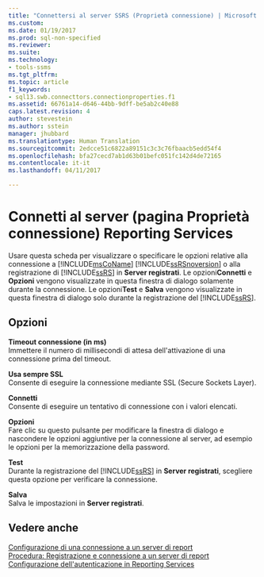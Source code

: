 ```yaml
---
title: "Connettersi al server SSRS (Proprietà connessione) | Microsoft Docs"
ms.custom: 
ms.date: 01/19/2017
ms.prod: sql-non-specified
ms.reviewer: 
ms.suite: 
ms.technology:
- tools-ssms
ms.tgt_pltfrm: 
ms.topic: article
f1_keywords:
- sql13.swb.connecttors.connectionproperties.f1
ms.assetid: 66761a14-d646-44bb-9dff-be5ab2c40e88
caps.latest.revision: 4
author: stevestein
ms.author: sstein
manager: jhubbard
ms.translationtype: Human Translation
ms.sourcegitcommit: 2edcce51c6822a89151c3c3c76fbaacb5edd54f4
ms.openlocfilehash: bfa27cecd7ab1d63b01befc051fc142d4de72165
ms.contentlocale: it-it
ms.lasthandoff: 04/11/2017

---
```

# <a name="connect-to-server-connection-properties-page-reporting-services"></a>Connetti al server (pagina Proprietà connessione) Reporting Services
Usare questa scheda per visualizzare o specificare le opzioni relative alla connessione a [!INCLUDE[msCoName](../../includes/msconame_md.md)] [!INCLUDE[ssRSnoversion](../../includes/ssrsnoversion_md.md)] o alla registrazione di [!INCLUDE[ssRS](../../includes/ssrs_md.md)] in **Server registrati**. Le opzioni**Connetti** e **Opzioni** vengono visualizzate in questa finestra di dialogo solamente durante la connessione. Le opzioni**Test** e **Salva** vengono visualizzate in questa finestra di dialogo solo durante la registrazione del [!INCLUDE[ssRS](../../includes/ssrs_md.md)].  
  
## <a name="options"></a>Opzioni  
**Timeout connessione (in ms)**  
Immettere il numero di millisecondi di attesa dell'attivazione di una connessione prima del timeout.  
  
**Usa sempre SSL**  
Consente di eseguire la connessione mediante SSL (Secure Sockets Layer).  
  
**Connetti**  
Consente di eseguire un tentativo di connessione con i valori elencati.  
  
**Opzioni**  
Fare clic su questo pulsante per modificare la finestra di dialogo e nascondere le opzioni aggiuntive per la connessione al server, ad esempio le opzioni per la memorizzazione della password.  
  
**Test**  
Durante la registrazione del [!INCLUDE[ssRS](../../includes/ssrs_md.md)] in **Server registrati**, scegliere questa opzione per verificare la connessione.  
  
**Salva**  
Salva le impostazioni in **Server registrati**.  
  
## <a name="see-also"></a>Vedere anche  
[Configurazione di una connessione a un server di report](http://msdn.microsoft.com/en-us/9759a9fb-35e9-4215-969b-a9f1fea18487)  
[Procedura: Registrazione e connessione a un server di report](http://msdn.microsoft.com/en-us/c875ff87-ee7d-443a-a702-bdb4b6c27c6e)  
[Configurazione dell'autenticazione in Reporting Services](http://msdn.microsoft.com/en-us/753c2542-0e97-4d8f-a5dd-4b07a5cd10ab)  
  

